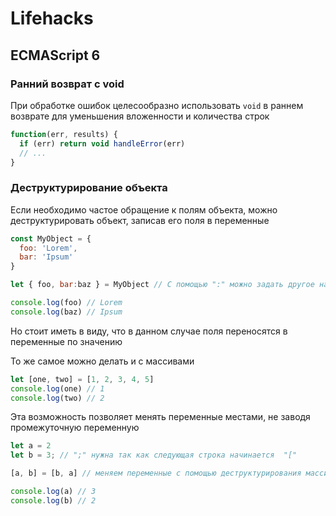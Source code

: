 # Lifehacks
## ECMAScript 6
### Ранний возврат с void
При обработке ошибок целесообразно использовать `void` в раннем возврате для уменьшения вложенности и количества строк
```javascript
function(err, results) {
  if (err) return void handleError(err)
  // ...
}
```
### Деструктурирование объекта
Если необходимо частое обращение к полям объекта, можно деструктурировать объект, записав его поля в переменные
```javascript
const MyObject = {
  foo: 'Lorem',
  bar: 'Ipsum'
}

let { foo, bar:baz } = MyObject // С помощью ":" можно задать другое название переменной

console.log(foo) // Lorem
console.log(baz) // Ipsum
```
Но стоит иметь в виду, что в данном случае поля переносятся в переменные по значению

То же самое можно делать и с массивами
```javascript
let [one, two] = [1, 2, 3, 4, 5]
console.log(one) // 1
console.log(two) // 2
```
Эта возможность позволяет менять переменные местами, не заводя промежуточную переменную
```javascript
let a = 2
let b = 3; // ";" нужна так как следующая строка начинается  "["

[a, b] = [b, a] // меняем переменные с помощью деструктурирования массива

console.log(a) // 3
console.log(b) // 2
```


